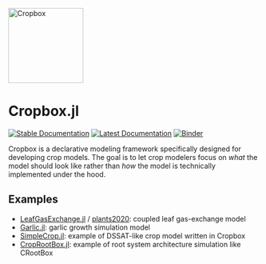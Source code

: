<a href="https://github.com/cropbox/Cropbox.jl"><img src="https://github.com/cropbox/Cropbox.jl/raw/main/docs/src/assets/logo.svg" alt="Cropbox" width="150"></a>

# Cropbox.jl

[![Stable Documentation](https://img.shields.io/badge/docs-stable-blue.svg)](https://cropbox.github.io/Cropbox.jl/stable/)
[![Latest Documentation](https://img.shields.io/badge/docs-dev-blue.svg)](https://cropbox.github.io/Cropbox.jl/dev/)
[![Binder](https://mybinder.org/badge_logo.svg)](https://mybinder.org/v2/gh/cropbox/cropbox-binder/main)

Cropbox is a declarative modeling framework specifically designed for developing crop models. The goal is to let crop modelers focus on *what* the model should look like rather than *how* the model is technically implemented under the hood.

## Examples

- [LeafGasExchange.jl](https://github.com/cropbox/LeafGasExchange.jl) / [plants2020](https://github.com/cropbox/plants2020): coupled leaf gas-exchange model
- [Garlic.jl](https://github.com/cropbox/Garlic.jl): garlic growth simulation model
- [SimpleCrop.jl](https://github.com/cropbox/SimpleCrop.jl): example of DSSAT-like crop model written in Cropbox
- [CropRootBox.jl](https://github.com/cropbox/CropRootBox.jl): example of root system architecture simulation like CRootBox
